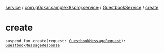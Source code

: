 [service](../../index.md) / [com.g0dkar.samplek8sproj.service](../index.md) / [GuestbookService](index.md) / [create](./create.md)

# create

`suspend fun create(request: `[`GuestbookMessageRequest`](../../com.g0dkar.samplek8sproj.model.request/-guestbook-message-request/index.md)`): `[`GuestbookMessageResponse`](../../com.g0dkar.samplek8sproj.model.response/-guestbook-message-response/index.md)